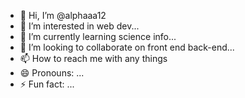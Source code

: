 - 👋 Hi, I’m @alphaaa12
- 👀 I’m interested in web dev...
- 🌱 I’m currently learning science info...
- 💞️ I’m looking to collaborate on front end back-end...
- 📫 How to reach me with any things 
- 😄 Pronouns: ...
- ⚡ Fun fact: ...

<!---
alphaaa12/alphaaa12 is a ✨ special ✨ repository because its `README.md` (this file) appears on your GitHub profile.
You can click the Preview link to take a look at your changes.
--->
